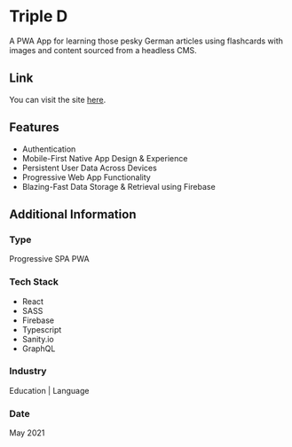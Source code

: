 # Triple D
A PWA App for learning those pesky German articles using flashcards with images and content sourced from a headless CMS.

## Link
You can visit the site [here](https://blink-flash.vercel.app/).

## Features
* Authentication
* Mobile-First Native App Design & Experience
* Persistent User Data Across Devices
* Progressive Web App Functionality
* Blazing-Fast Data Storage & Retrieval using Firebase


## Additional Information

### Type
Progressive SPA PWA

### Tech Stack
* React
* SASS
* Firebase
* Typescript
* Sanity.io
* GraphQL

### Industry
Education | Language

### Date
May 2021






